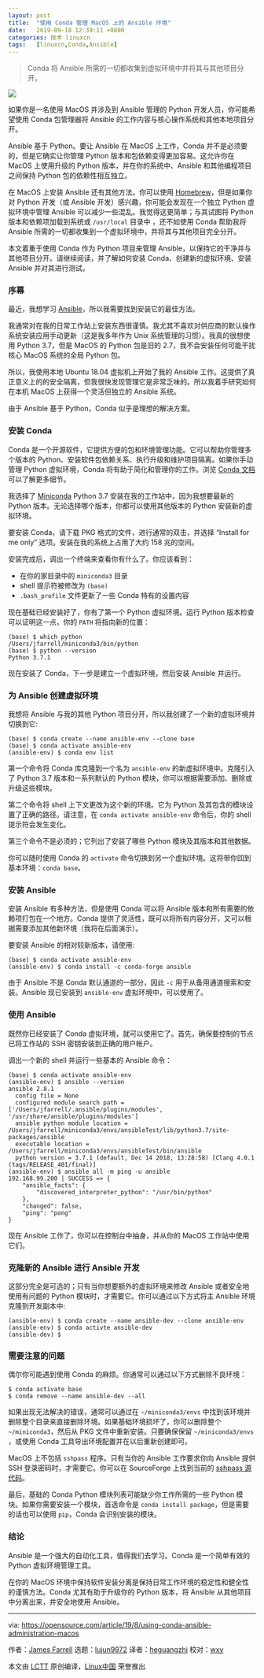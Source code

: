 ```yaml
---
layout: post
title:	"使用 Conda 管理 MacOS 上的 Ansible 环境"
date:	2019-09-18 12:39:11 +0800 
categories:	技术 linuxcn 
tags:	[linuxcn,Conda,Ansible]
---
```




> 
> Conda 将 Ansible 所需的一切都收集到虚拟环境中并将其与其他项目分开。
> 
> 
> 


![](/Asserts/Images//attachment/album/201909/18/123838m1bcmke570kl6kzm.jpg)


如果你是一名使用 MacOS 并涉及到 Ansible 管理的 Python 开发人员，你可能希望使用 Conda 包管理器将 Ansible 的工作内容与核心操作系统和其他本地项目分开。


Ansible 基于 Python。要让 Ansible 在 MacOS 上工作，Conda 并不是必须要的，但是它确实让你管理 Python 版本和包依赖变得更加容易。这允许你在 MacOS 上使用升级的 Python 版本，并在你的系统中、Ansible 和其他编程项目之间保持 Python 包的依赖性相互独立。


在 MacOS 上安装 Ansible 还有其他方法。你可以使用 [Homebrew](https://brew.sh/)，但是如果你对 Python 开发（或 Ansible 开发）感兴趣，你可能会发现在一个独立 Python 虚拟环境中管理 Ansible 可以减少一些混乱。我觉得这更简单；与其试图将 Python 版本和依赖项加载到系统或 `/usr/local` 目录中 ，还不如使用 Conda 帮助我将 Ansible 所需的一切都收集到一个虚拟环境中，并将其与其他项目完全分开。


本文着重于使用 Conda 作为 Python 项目来管理 Ansible，以保持它的干净并与其他项目分开。请继续阅读，并了解如何安装 Conda、创建新的虚拟环境、安装 Ansible 并对其进行测试。


### 序幕


最近，我想学习 [Ansible](https://docs.ansible.com/?extIdCarryOver=true&sc_cid=701f2000001OH6uAAG)，所以我需要找到安装它的最佳方法。


我通常对在我的日常工作站上安装东西很谨慎。我尤其不喜欢对供应商的默认操作系统安装应用手动更新（这是我多年作为 Unix 系统管理的习惯）。我真的很想使用 Python 3.7，但是 MacOS 的 Python 包是旧的 2.7，我不会安装任何可能干扰核心 MacOS 系统的全局 Python 包。


所以，我使用本地 Ubuntu 18.04 虚拟机上开始了我的 Ansible 工作。这提供了真正意义上的的安全隔离，但我很快发现管理它是非常乏味的。所以我着手研究如何在本机 MacOS 上获得一个灵活但独立的 Ansible 系统。


由于 Ansible 基于 Python，Conda 似乎是理想的解决方案。


### 安装 Conda


Conda 是一个开源软件，它提供方便的包和环境管理功能。它可以帮助你管理多个版本的 Python、安装软件包依赖关系、执行升级和维护项目隔离。如果你手动管理 Python 虚拟环境，Conda 将有助于简化和管理你的工作。浏览 [Conda 文档](https://conda.io/projects/conda/en/latest/index.html)可以了解更多细节。


我选择了 [Miniconda](https://docs.conda.io/en/latest/miniconda.html) Python 3.7 安装在我的工作站中，因为我想要最新的 Python 版本。无论选择哪个版本，你都可以使用其他版本的 Python 安装新的虚拟环境。


要安装 Conda，请下载 PKG 格式的文件，进行通常的双击，并选择 “Install for me only” 选项。安装在我的系统上占用了大约 158 兆的空间。


安装完成后，调出一个终端来查看你有什么了。你应该看到：


* 在你的家目录中的 `miniconda3` 目录
* shell 提示符被修改为 `(base)`
* `.bash_profile` 文件更新了一些 Conda 特有的设置内容


现在基础已经安装好了，你有了第一个 Python 虚拟环境。运行 Python 版本检查可以证明这一点，你的 `PATH` 将指向新的位置：



```
(base) $ which python
/Users/jfarrell/miniconda3/bin/python
(base) $ python --version
Python 3.7.1
```

现在安装了 Conda，下一步是建立一个虚拟环境，然后安装 Ansible 并运行。


### 为 Ansible 创建虚拟环境


我想将 Ansible 与我的其他 Python 项目分开，所以我创建了一个新的虚拟环境并切换到它:



```
(base) $ conda create --name ansible-env --clone base
(base) $ conda activate ansible-env
(ansible-env) $ conda env list
```

第一个命令将 Conda 库克隆到一个名为 `ansible-env` 的新虚拟环境中。克隆引入了 Python 3.7 版本和一系列默认的 Python 模块，你可以根据需要添加、删除或升级这些模块。


第二个命令将 shell 上下文更改为这个新的环境。它为 Python 及其包含的模块设置了正确的路径。请注意，在 `conda activate ansible-env` 命令后，你的 shell 提示符会发生变化。


第三个命令不是必须的；它列出了安装了哪些 Python 模块及其版本和其他数据。


你可以随时使用 Conda 的 `activate` 命令切换到另一个虚拟环境。这将带你回到基本环境：`conda base`。


### 安装 Ansible


安装 Ansible 有多种方法，但是使用 Conda 可以将 Ansible 版本和所有需要的依赖项打包在一个地方。Conda 提供了灵活性，既可以将所有内容分开，又可以根据需要添加其他新环境（我将在后面演示）。


要安装 Ansible 的相对较新版本，请使用:



```
(base) $ conda activate ansible-env
(ansible-env) $ conda install -c conda-forge ansible
```

由于 Ansible 不是 Conda 默认通道的一部分，因此 `-c` 用于从备用通道搜索和安装。Ansible 现已安装到 `ansible-env` 虚拟环境中，可以使用了。


### 使用 Ansible


既然你已经安装了 Conda 虚拟环境，就可以使用它了。首先，确保要控制的节点已将工作站的 SSH 密钥安装到正确的用户帐户。


调出一个新的 shell 并运行一些基本的 Ansible 命令：



```
(base) $ conda activate ansible-env
(ansible-env) $ ansible --version
ansible 2.8.1
  config file = None
  configured module search path = ['/Users/jfarrell/.ansible/plugins/modules', '/usr/share/ansible/plugins/modules']
  ansible python module location = /Users/jfarrell/miniconda3/envs/ansibleTest/lib/python3.7/site-packages/ansible
  executable location = /Users/jfarrell/miniconda3/envs/ansibleTest/bin/ansible
  python version = 3.7.1 (default, Dec 14 2018, 13:28:58) [Clang 4.0.1 (tags/RELEASE_401/final)]
(ansible-env) $ ansible all -m ping -u ansible
192.168.99.200 | SUCCESS => {
    "ansible_facts": {
        "discovered_interpreter_python": "/usr/bin/python"
    },
    "changed": false,
    "ping": "pong"
}
```

现在 Ansible 工作了，你可以在控制台中抽身，并从你的 MacOS 工作站中使用它们。


### 克隆新的 Ansible 进行 Ansible 开发


这部分完全是可选的；只有当你想要额外的虚拟环境来修改 Ansible 或者安全地使用有问题的 Python 模块时，才需要它。你可以通过以下方式将主 Ansible 环境克隆到开发副本中:



```
(ansible-env) $ conda create --name ansible-dev --clone ansible-env
(ansible-env) $ conda activte ansible-dev
(ansible-dev) $
```

### 需要注意的问题


偶尔你可能遇到使用 Conda 的麻烦。你通常可以通过以下方式删除不良环境：



```
$ conda activate base
$ conda remove --name ansible-dev --all
```

如果出现无法解决的错误，通常可以通过在 `~/miniconda3/envs` 中找到该环境并删除整个目录来直接删除环境。如果基础环境损坏了，你可以删除整个 `~/miniconda3`，然后从 PKG 文件中重新安装。只要确保保留 `~/miniconda3/envs` ，或使用 Conda 工具导出环境配置并在以后重新创建即可。


MacOS 上不包括 `sshpass` 程序。只有当你的 Ansible 工作要求你向 Ansible 提供 SSH 登录密码时，才需要它。你可以在 SourceForge 上找到当前的 [sshpass 源代码](https://sourceforge.net/projects/sshpass/)。


最后，基础的 Conda Python 模块列表可能缺少你工作所需的一些 Python 模块。如果你需要安装一个模块，首选命令是 `conda install package`，但是需要的话也可以使用 `pip`，Conda 会识别安装的模块。


### 结论


Ansible 是一个强大的自动化工具，值得我们去学习。Conda 是一个简单有效的 Python 虚拟环境管理工具。


在你的 MacOS 环境中保持软件安装分离是保持日常工作环境的稳定性和健全性的谨慎方法。Conda 尤其有助于升级你的 Python 版本，将 Ansible 从其他项目中分离出来，并安全地使用 Ansible。




---


via: <https://opensource.com/article/19/8/using-conda-ansible-administration-macos>


作者：[James Farrell](https://opensource.com/users/jamesf) 选题：[lujun9972](https://github.com/lujun9972) 译者：[heguangzhi](https://github.com/heguangzhi) 校对：[wxy](https://github.com/wxy)


本文由 [LCTT](https://github.com/LCTT/TranslateProject) 原创编译，[Linux中国](https://linux.cn/) 荣誉推出
